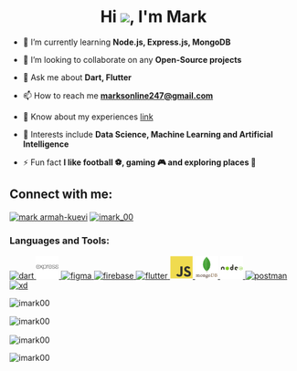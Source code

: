 <!-- <h1 align="center">Hi 👋, I'm Mark</h1> -->
<!-- ## Hi I'm Mark -->
<div>
  <h1 align="center">Hi <img src="https://raw.githubusercontent.com/MartinHeinz/MartinHeinz/master/wave.gif" width="72px">, I'm Mark</h1>
</div>


- 🌱 I’m currently learning **Node.js, Express.js, MongoDB**

- 👯 I’m looking to collaborate on any **Open-Source projects**

- 💬 Ask me about **Dart, Flutter**

- 📫 How to reach me **marksonline247@gmail.com**

- 📄 Know about my experiences [link](https://app.flowcv.com/resume-feedback/RgIitveK3wO3)

- 🤔 Interests include **Data Science, Machine Learning and Artificial Intelligence**

- ⚡ Fun fact **I like football ⚽, gaming 🎮 and exploring places 🧐**


<!-- <h3 align="left">Connect with me:</h3> -->
## Connect with me:
<p align="left">
<a href="https://www.linkedin.com/in/mark-armah-kuevi-08081b164" target="blank"><img align="center" src="https://raw.githubusercontent.com/rahuldkjain/github-profile-readme-generator/master/src/images/icons/Social/linked-in-alt.svg" alt="mark armah-kuevi" height="30" width="40" /></a>
<a href="https://twitter.com/imark_00" target="blank"><img align="center" src="https://raw.githubusercontent.com/rahuldkjain/github-profile-readme-generator/master/src/images/icons/Social/twitter.svg" alt="imark_00" height="30" width="40" /></a>
</p>

<h3 align="left">Languages and Tools:</h3>
<p align="left"> <a href="https://dart.dev" target="_blank" rel="noreferrer"> <img src="https://www.vectorlogo.zone/logos/dartlang/dartlang-icon.svg" alt="dart" width="40" height="40"/> </a> <a href="https://expressjs.com" target="_blank" rel="noreferrer"> <img src="https://raw.githubusercontent.com/devicons/devicon/master/icons/express/express-original-wordmark.svg" alt="express" width="40" height="40"/> </a> <a href="https://www.figma.com/" target="_blank" rel="noreferrer"> <img src="https://www.vectorlogo.zone/logos/figma/figma-icon.svg" alt="figma" width="40" height="40"/> </a> <a href="https://firebase.google.com/" target="_blank" rel="noreferrer"> <img src="https://www.vectorlogo.zone/logos/firebase/firebase-icon.svg" alt="firebase" width="40" height="40"/> </a> <a href="https://flutter.dev" target="_blank" rel="noreferrer"> <img src="https://www.vectorlogo.zone/logos/flutterio/flutterio-icon.svg" alt="flutter" width="40" height="40"/> </a> <a href="https://developer.mozilla.org/en-US/docs/Web/JavaScript" target="_blank" rel="noreferrer"> <img src="https://raw.githubusercontent.com/devicons/devicon/master/icons/javascript/javascript-original.svg" alt="javascript" width="40" height="40"/> </a> <a href="https://www.mongodb.com/" target="_blank" rel="noreferrer"> <img src="https://raw.githubusercontent.com/devicons/devicon/master/icons/mongodb/mongodb-original-wordmark.svg" alt="mongodb" width="40" height="40"/> </a> <a href="https://nodejs.org" target="_blank" rel="noreferrer"> <img src="https://raw.githubusercontent.com/devicons/devicon/master/icons/nodejs/nodejs-original-wordmark.svg" alt="nodejs" width="40" height="40"/> </a> <a href="https://postman.com" target="_blank" rel="noreferrer"> <img src="https://www.vectorlogo.zone/logos/getpostman/getpostman-icon.svg" alt="postman" width="40" height="40"/> </a> <a href="https://www.adobe.com/products/xd.html" target="_blank" rel="noreferrer"> <img src="https://cdn.worldvectorlogo.com/logos/adobe-xd.svg" alt="xd" width="40" height="40"/> </a> </p>

<p><img align="cneter" src="https://github-readme-stats.vercel.app/api/top-langs?username=imark00&show_icons=true&locale=en&layout=compact" alt="imark00" /></p>

<p><img align="center" src="https://github-readme-stats.vercel.app/api?username=imark00&show_icons=true&locale=en" alt="imark00" /></p>

<p><img align="center" src="https://github-readme-streak-stats.herokuapp.com/?user=imark00&" alt="imark00" /></p>

<p align="left"> <img src="https://komarev.com/ghpvc/?username=imark00&label=Profile%20views&color=0e75b6&style=flat" alt="imark00" /> </p>
